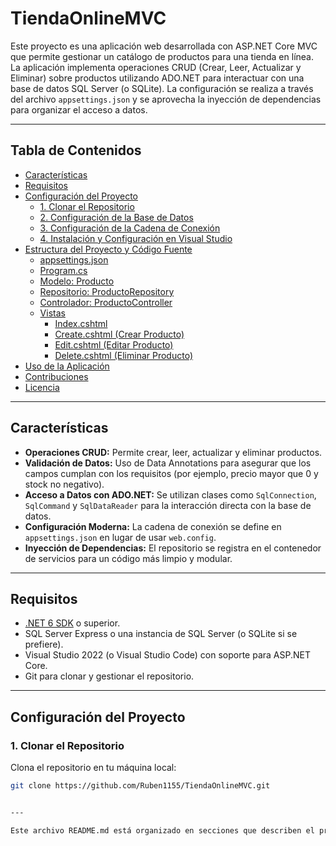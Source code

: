 # TiendaOnlineMVC

Este proyecto es una aplicación web desarrollada con ASP.NET Core MVC que permite gestionar un catálogo de productos para una tienda en línea. La aplicación implementa operaciones CRUD (Crear, Leer, Actualizar y Eliminar) sobre productos utilizando ADO.NET para interactuar con una base de datos SQL Server (o SQLite). La configuración se realiza a través del archivo `appsettings.json` y se aprovecha la inyección de dependencias para organizar el acceso a datos.

---

## Tabla de Contenidos

- [Características](#características)
- [Requisitos](#requisitos)
- [Configuración del Proyecto](#configuración-del-proyecto)
  - [1. Clonar el Repositorio](#1-clonar-el-repositorio)
  - [2. Configuración de la Base de Datos](#2-configuración-de-la-base-de-datos)
  - [3. Configuración de la Cadena de Conexión](#3-configuración-de-la-cadena-de-conexión)
  - [4. Instalación y Configuración en Visual Studio](#4-instalación-y-configuración-en-visual-studio)
- [Estructura del Proyecto y Código Fuente](#estructura-del-proyecto-y-código-fuente)
  - [appsettings.json](#appsettingsjson)
  - [Program.cs](#programcs)
  - [Modelo: Producto](#modelo-producto)
  - [Repositorio: ProductoRepository](#repositorio-productorepository)
  - [Controlador: ProductoController](#controlador-productocontroller)
  - [Vistas](#vistas)
    - [Index.cshtml](#indexcshtml)
    - [Create.cshtml (Crear Producto)](#createcshtml-crear-producto)
    - [Edit.cshtml (Editar Producto)](#Editcshtml-editar-producto)
    - [Delete.cshtml (Eliminar Producto)](#deletecshtml-eliminar-producto)
- [Uso de la Aplicación](#uso-de-la-aplicación)
- [Contribuciones](#contribuciones)
- [Licencia](#licencia)

---

## Características

- **Operaciones CRUD:** Permite crear, leer, actualizar y eliminar productos.
- **Validación de Datos:** Uso de Data Annotations para asegurar que los campos cumplan con los requisitos (por ejemplo, precio mayor que 0 y stock no negativo).
- **Acceso a Datos con ADO.NET:** Se utilizan clases como `SqlConnection`, `SqlCommand` y `SqlDataReader` para la interacción directa con la base de datos.
- **Configuración Moderna:** La cadena de conexión se define en `appsettings.json` en lugar de usar `web.config`.
- **Inyección de Dependencias:** El repositorio se registra en el contenedor de servicios para un código más limpio y modular.

---

## Requisitos

- [.NET 6 SDK](https://dotnet.microsoft.com/download) o superior.
- SQL Server Express o una instancia de SQL Server (o SQLite si se prefiere).
- Visual Studio 2022 (o Visual Studio Code) con soporte para ASP.NET Core.
- Git para clonar y gestionar el repositorio.

---

## Configuración del Proyecto

### 1. Clonar el Repositorio

Clona el repositorio en tu máquina local:

```bash
git clone https://github.com/Ruben1155/TiendaOnlineMVC.git


---

Este archivo README.md está organizado en secciones que describen el proyecto, los requisitos, la configuración, la estructura del código fuente y el uso de la aplicación. Puedes modificar y ampliar cada sección según tus necesidades específicas.
